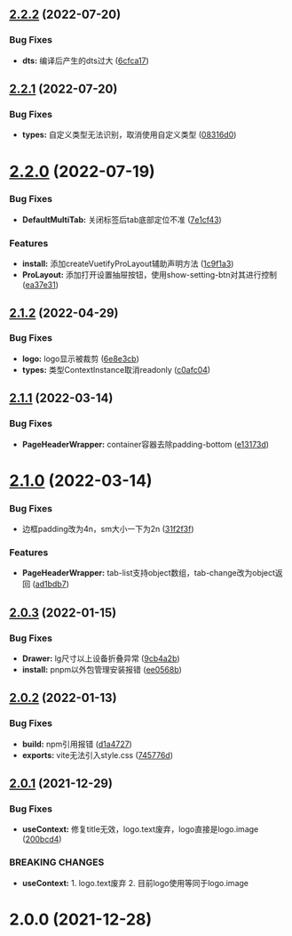 ## [2.2.2](https://github.com/yikoyu/vuetify-pro-layout/compare/v2.2.1...v2.2.2) (2022-07-20)


### Bug Fixes

* **dts:** 编译后产生的dts过大 ([6cfca17](https://github.com/yikoyu/vuetify-pro-layout/commit/6cfca17346c9ba13c4041a8de816343fb38f73ba))

## [2.2.1](https://github.com/yikoyu/vuetify-pro-layout/compare/v2.2.0...v2.2.1) (2022-07-20)


### Bug Fixes

* **types:** 自定义类型无法识别，取消使用自定义类型 ([08316d0](https://github.com/yikoyu/vuetify-pro-layout/commit/08316d0831243cde904134b8a4aad8e0a4f6d33e))

# [2.2.0](https://github.com/yikoyu/vuetify-pro-layout/compare/v2.1.2...v2.2.0) (2022-07-19)


### Bug Fixes

* **DefaultMultiTab:** 关闭标签后tab底部定位不准 ([7e1cf43](https://github.com/yikoyu/vuetify-pro-layout/commit/7e1cf4372de8f397cd7a152ea39a56edd419cb51))


### Features

* **install:** 添加createVuetifyProLayout辅助声明方法 ([1c9f1a3](https://github.com/yikoyu/vuetify-pro-layout/commit/1c9f1a39487a335a22f0f48851e90fba1d218129))
* **ProLayout:** 添加打开设置抽屉按钮，使用show-setting-btn对其进行控制 ([ea37e31](https://github.com/yikoyu/vuetify-pro-layout/commit/ea37e31d52f313b34b906e3bafa33a3d50e71578))

## [2.1.2](https://github.com/yikoyu/vuetify-pro-layout/compare/v2.1.1...v2.1.2) (2022-04-29)


### Bug Fixes

* **logo:** logo显示被裁剪 ([6e8e3cb](https://github.com/yikoyu/vuetify-pro-layout/commit/6e8e3cb33c76bf2ed9177819f3eb9868c89c0a37))
* **types:** 类型ContextInstance取消readonly ([c0afc04](https://github.com/yikoyu/vuetify-pro-layout/commit/c0afc04f115dc08e49afbc6440c278af628b782e))



## [2.1.1](https://github.com/yikoyu/vuetify-pro-layout/compare/v2.1.0...v2.1.1) (2022-03-14)


### Bug Fixes

* **PageHeaderWrapper:** container容器去除padding-bottom ([e13173d](https://github.com/yikoyu/vuetify-pro-layout/commit/e13173dace080d784da3b79000fc9ed1abde1878))



# [2.1.0](https://github.com/yikoyu/vuetify-pro-layout/compare/v2.0.3...v2.1.0) (2022-03-14)


### Bug Fixes

* 边框padding改为4n，sm大小一下为2n ([31f2f3f](https://github.com/yikoyu/vuetify-pro-layout/commit/31f2f3f48ba16f3c8dd35f5ae740bc8416ed1ab8))


### Features

* **PageHeaderWrapper:** tab-list支持object数组，tab-change改为object返回 ([ad1bdb7](https://github.com/yikoyu/vuetify-pro-layout/commit/ad1bdb71e23d747ef9a705381942b7a61f2b118f))



## [2.0.3](https://github.com/yikoyu/vuetify-pro-layout/compare/v2.0.2...v2.0.3) (2022-01-15)


### Bug Fixes

* **Drawer:** lg尺寸以上设备折叠异常 ([9cb4a2b](https://github.com/yikoyu/vuetify-pro-layout/commit/9cb4a2bce1c53c397f165faf31274185f35c83db))
* **install:** pnpm以外包管理安装报错 ([ee0568b](https://github.com/yikoyu/vuetify-pro-layout/commit/ee0568bce52de3fe341dc16a19af0808f054ec53))



## [2.0.2](https://github.com/yikoyu/vuetify-pro-layout/compare/v2.0.1...v2.0.2) (2022-01-13)


### Bug Fixes

* **build:** npm引用报错 ([d1a4727](https://github.com/yikoyu/vuetify-pro-layout/commit/d1a472718b3afd59f7cc7d11631fb2ccaed02e14))
* **exports:** vite无法引入style.css ([745776d](https://github.com/yikoyu/vuetify-pro-layout/commit/745776d83ee08f58e27e69d037958e430b002598))



## [2.0.1](https://github.com/yikoyu/vuetify-pro-layout/compare/v2.0.0...v2.0.1) (2021-12-29)


### Bug Fixes

* **useContext:** 修复title无效，logo.text废弃，logo直接是logo.image ([200bcd4](https://github.com/yikoyu/vuetify-pro-layout/commit/200bcd4fa0c2b9cc7b69d6135c08700a487cc8cf))


### BREAKING CHANGES

* **useContext:** 1. logo.text废弃 2. 目前logo使用等同于logo.image



# 2.0.0 (2021-12-28)
